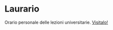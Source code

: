 # Laurario
Orario personale delle lezioni universitarie.
[Visitalo!](http://laurario.tomellericcardo.it)
